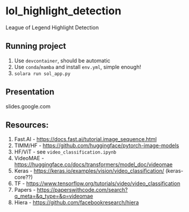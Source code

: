 # lol_highlight_detection
League of Legend Highlight Detection

## Running project

1. Use `devcontainer`, should be automatic
2. Use `conda`/`mamba` and install `env.yml`, simple enough!
3. `solara run sol_app.py`

## Presentation

slides.google.com

## Resources:

1. Fast.AI - https://docs.fast.ai/tutorial.image_sequence.html
2. TIMM/HF - https://github.com/huggingface/pytorch-image-models
3. HF/ViT - see `video_classification.ipynb`
4. VideoMAE - https://huggingface.co/docs/transformers/model_doc/videomae
5. Keras - https://keras.io/examples/vision/video_classification/ (keras-core??)
6. TF - https://www.tensorflow.org/tutorials/video/video_classification
7. Papers - https://paperswithcode.com/search?q_meta=&q_type=&q=videomae
8. Hiera - https://github.com/facebookresearch/hiera
